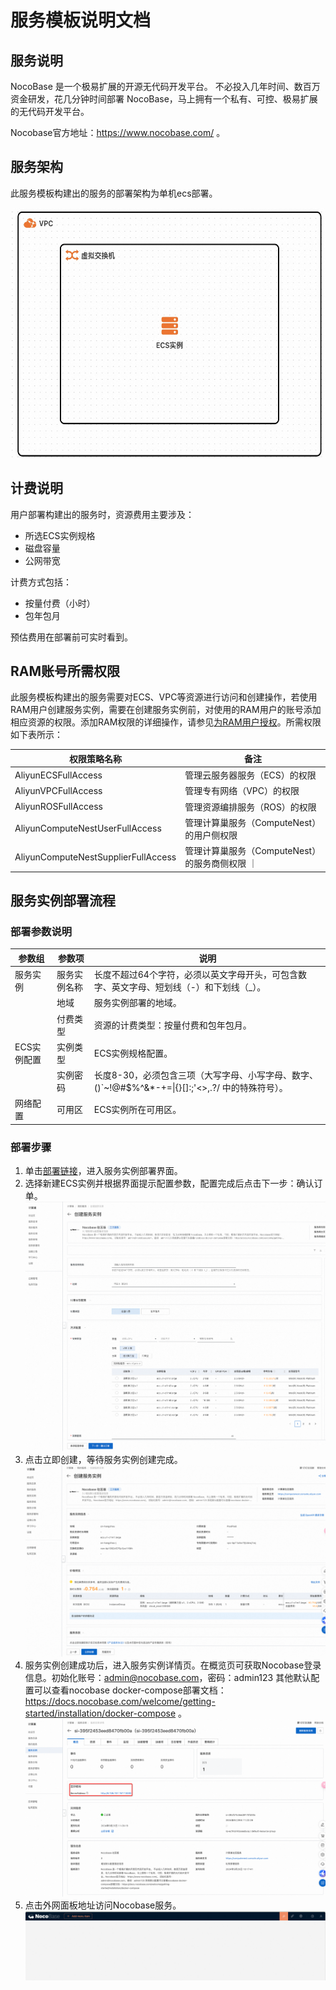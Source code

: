 # 服务模板说明文档

## 服务说明

NocoBase 是一个极易扩展的开源无代码开发平台。 不必投入几年时间、数百万资金研发，花几分钟时间部署 NocoBase，马上拥有一个私有、可控、极易扩展的无代码开发平台。

Nocobase官方地址：https://www.nocobase.com/ 。

## 服务架构

此服务模板构建出的服务的部署架构为单机ecs部署。

<img src="architecture_ecs_single.png" width="600" height="400" align="bottom"/>

## 计费说明
用户部署构建出的服务时，资源费用主要涉及：
- 所选ECS实例规格
- 磁盘容量
- 公网带宽

计费方式包括：
- 按量付费（小时）
- 包年包月

预估费用在部署前可实时看到。

## RAM账号所需权限

此服务模板构建出的服务需要对ECS、VPC等资源进行访问和创建操作，若使用RAM用户创建服务实例，需要在创建服务实例前，对使用的RAM用户的账号添加相应资源的权限。添加RAM权限的详细操作，请参见[为RAM用户授权](https://help.aliyun.com/document_detail/121945.html)。所需权限如下表所示：

| 权限策略名称                              | 备注                            |
|-------------------------------------|-------------------------------|
| AliyunECSFullAccess                 | 管理云服务器服务（ECS）的权限              |
| AliyunVPCFullAccess                 | 管理专有网络（VPC）的权限                |
| AliyunROSFullAccess                 | 管理资源编排服务（ROS）的权限              |
| AliyunComputeNestUserFullAccess     | 管理计算巢服务（ComputeNest）的用户侧权限    |
| AliyunComputeNestSupplierFullAccess | 管理计算巢服务（ComputeNest）的服务商侧权限 ｜ |


## 服务实例部署流程

### 部署参数说明

| 参数组                             | 参数项    | 说明                                                                      |
|---------------------------------|--------|-------------------------------------------------------------------------|
| 服务实例                            | 服务实例名称 | 长度不超过64个字符，必须以英文字母开头，可包含数字、英文字母、短划线（-）和下划线（_）。                          |
|                                 | 地域     | 服务实例部署的地域。                                                              |
|                                 | 付费类型   | 资源的计费类型：按量付费和包年包月。                                                      |
| ECS实例配置                         | 实例类型   | ECS实例规格配置。                                                              |
|                                 | 实例密码   | 长度8-30，必须包含三项（大写字母、小写字母、数字、 ()`~!@#$%^&*-+=&#124;{}[]:;'<>,.?/ 中的特殊符号）。 |
| 网络配置                            | 可用区    | ECS实例所在可用区。                                                             |

### 部署步骤

1. 单击[部署链接](https://computenest.console.aliyun.com/service/instance/create/default?type=user&ServiceName=NocoBase%20%E7%A4%BE%E5%8C%BA%E7%89%88)，进入服务实例部署界面。
2. 选择新建ECS实例并根据界面提示配置参数，配置完成后点击下一步：确认订单。
  ![image.png](img.png)
3. 点击立即创建，等待服务实例创建完成。
  ![image.png](img_1.png)
4. 服务实例创建成功后，进入服务实例详情页。在概览页可获取Nocobase登录信息。初始化账号：admin@nocobase.com，密码：admin123 其他默认配置可以查看nocobase docker-compose部署文档：https://docs.nocobase.com/welcome/getting-started/installation/docker-compose 。
  ![image.png](img_2.png)
5. 点击外网面板地址访问Nocobase服务。
  ![image.png](img_3.png)
